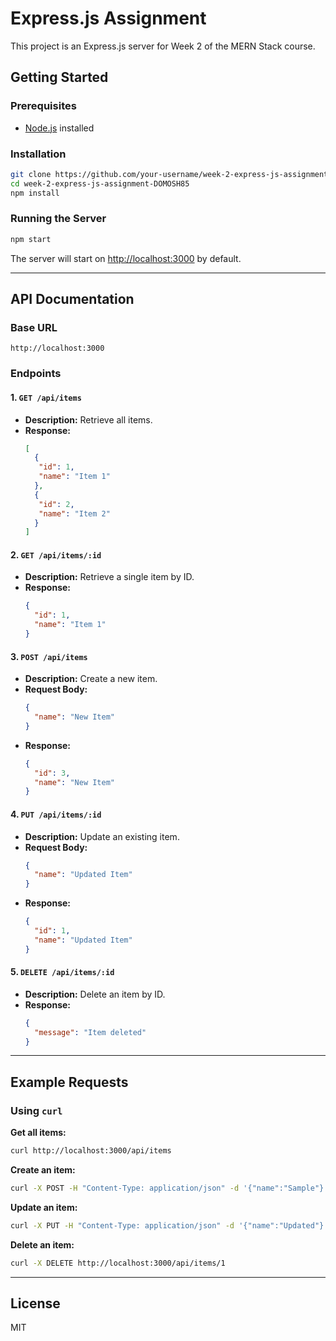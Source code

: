 # Express.js Assignment

This project is an Express.js server for Week 2 of the MERN Stack course.

## Getting Started

### Prerequisites

- [Node.js](https://nodejs.org/) installed

### Installation

```bash
git clone https://github.com/your-username/week-2-express-js-assignment-DOMOSH85.git
cd week-2-express-js-assignment-DOMOSH85
npm install
```

### Running the Server

```bash
npm start
```
The server will start on [http://localhost:3000](http://localhost:3000) by default.

---

## API Documentation

### Base URL

```
http://localhost:3000
```

### Endpoints

#### 1. `GET /api/items`

- **Description:** Retrieve all items.
- **Response:**
   ```json
   [
     {
      "id": 1,
      "name": "Item 1"
     },
     {
      "id": 2,
      "name": "Item 2"
     }
   ]
   ```

#### 2. `GET /api/items/:id`

- **Description:** Retrieve a single item by ID.
- **Response:**
   ```json
   {
     "id": 1,
     "name": "Item 1"
   }
   ```

#### 3. `POST /api/items`

- **Description:** Create a new item.
- **Request Body:**
   ```json
   {
     "name": "New Item"
   }
   ```
- **Response:**
   ```json
   {
     "id": 3,
     "name": "New Item"
   }
   ```

#### 4. `PUT /api/items/:id`

- **Description:** Update an existing item.
- **Request Body:**
   ```json
   {
     "name": "Updated Item"
   }
   ```
- **Response:**
   ```json
   {
     "id": 1,
     "name": "Updated Item"
   }
   ```

#### 5. `DELETE /api/items/:id`

- **Description:** Delete an item by ID.
- **Response:**
   ```json
   {
     "message": "Item deleted"
   }
   ```

---

## Example Requests

### Using `curl`

**Get all items:**
```bash
curl http://localhost:3000/api/items
```

**Create an item:**
```bash
curl -X POST -H "Content-Type: application/json" -d '{"name":"Sample"}' http://localhost:3000/api/items
```

**Update an item:**
```bash
curl -X PUT -H "Content-Type: application/json" -d '{"name":"Updated"}' http://localhost:3000/api/items/1
```

**Delete an item:**
```bash
curl -X DELETE http://localhost:3000/api/items/1
```

---

## License

MIT